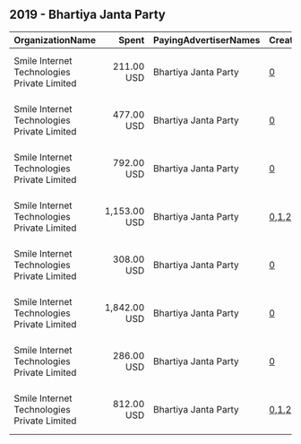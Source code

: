 ## 2019 - Bhartiya Janta Party 
|OrganizationName|Spent|PayingAdvertiserNames|CreativeUrls|Impressions|Genders|AgeBrackets|CountryCodes|BillingAddresses|CandidateBallotInformation|
|:---|---:|:---|:---|---:|:---|:---|:---|:---|:---|
|Smile Internet Technologies Private Limited|211.00 USD|Bhartiya Janta Party|[0](https://www.snap.com/political-ads/asset/99bc22c0f7e7abf5a6c27a4ec8c253ac94085c076520fad6294eef55423ebbd1?mediaType=mp4)|34,910||18-23|india|"Plot No. 241, Ground Floor, Udyog Vihar, Phase 1,Gurugram,122001,IN"||
|Smile Internet Technologies Private Limited|477.00 USD|Bhartiya Janta Party|[0](https://www.snap.com/political-ads/asset/890be4580abcfedf77e613d9aae771497d8f103a5856c8370eada3a22d7c2e8d?mediaType=mp4)|372,148||18-23|india|"Plot No. 241, Ground Floor, Udyog Vihar, Phase 1,Gurugram,122001,IN"||
|Smile Internet Technologies Private Limited|792.00 USD|Bhartiya Janta Party|[0](https://www.snap.com/political-ads/asset/3c44b2d2d535814d5eaec5f3f65d43b6b17f459dfe3e45945631d3ba47ca5d0b?mediaType=mp4)|269,067||18-23|india|"Plot No. 241, Ground Floor, Udyog Vihar, Phase 1,Gurugram,122001,IN"||
|Smile Internet Technologies Private Limited|1,153.00 USD|Bhartiya Janta Party|[0](https://www.snap.com/political-ads/asset/7b1eb5d57f979cf9615144b1de1a6b12516358b94b96264917ff47b459f3dd9c?mediaType=mp4),[1](https://www.snap.com/political-ads/asset/c81b6c9e79f28ca41d3af08f255651131c348b61bb3efb2f969ef9f840129253?mediaType=mp4),[2](https://www.snap.com/political-ads/asset/9d96ce53b4f86abe8321850714f27ba86eb87d1479185d48e057201f95d20609?mediaType=mp4)|1,589,551||18-23|india|"Plot No. 241, Ground Floor, Udyog Vihar, Phase 1,Gurugram,122001,IN"||
|Smile Internet Technologies Private Limited|308.00 USD|Bhartiya Janta Party|[0](https://www.snap.com/political-ads/asset/dfbb25af7cad39933cf19c059bbe0b209d2dfe93669f4d51576ef077bb96648b?mediaType=mp4)|245,895||18-23|india|"Plot No. 241, Ground Floor, Udyog Vihar, Phase 1,Gurugram,122001,IN"||
|Smile Internet Technologies Private Limited|1,842.00 USD|Bhartiya Janta Party|[0](https://www.snap.com/political-ads/asset/062baf2972779cabff364b0e0abc1d4cca4127cf925b094c96d9eabde8462d84?mediaType=mp4)|567,395||18-23|india|"Plot No. 241, Ground Floor, Udyog Vihar, Phase 1,Gurugram,122001,IN"||
|Smile Internet Technologies Private Limited|286.00 USD|Bhartiya Janta Party|[0](https://www.snap.com/political-ads/asset/3e4b269f771e1445cb5662c5cca1ccf3d9d74bd4674df30a02f37d2038cdf302?mediaType=mp4)|196,752||18-23|india|"Plot No. 241, Ground Floor, Udyog Vihar, Phase 1,Gurugram,122001,IN"||
|Smile Internet Technologies Private Limited|812.00 USD|Bhartiya Janta Party|[0](https://www.snap.com/political-ads/asset/94ceae82117ab73af901a7ce1c3f84b3b7be60f71865ec74700a4fc253c5c3cb?mediaType=mp4),[1](https://www.snap.com/political-ads/asset/e8055f15c9d70f899a6872abf1824544e7f9ee0f452154e7c088bb4778bd4e6f?mediaType=mp4),[2](https://www.snap.com/political-ads/asset/623ec7cb9f2685715f77505546e2c1d90afd62107f7380326a31b1b99111b4b5?mediaType=mp4)|1,919,098||18-23|india|"Plot No. 241, Ground Floor, Udyog Vihar, Phase 1,Gurugram,122001,IN"||
